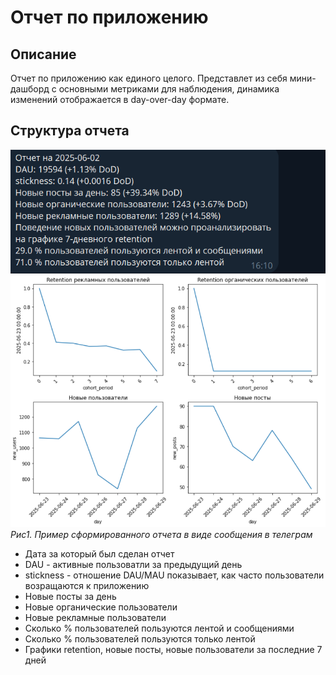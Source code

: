 # Отчет по приложению
## Описание
Отчет по приложению как единого целого. Представлет из себя мини-дашборд с основными метриками для наблюдения, динамика изменений отображается в day-over-day формате.

## Структура отчета 
![app-report](https://github.com/v-makarov-code/application-report-DAG/blob/main/application_report.png)
![metrics](https://github.com/v-makarov-code/application-report-DAG/blob/main/metrics_report.png)  
*Рис1. Пример сформированного отчета в виде сообщения в телеграм*

- Дата за который был сделан отчет
- DAU - активные пользоватли за предыдущий день
- stickness - отношение DAU/MAU показывает, как часто пользователи возращаются к приложению
- Новые посты за день
- Новые органические пользователи
- Новые рекламные пользователи
- Сколько % пользователей пользуются лентой и сообщениями
- Сколько % пользователей пользуются только лентой
- Графики retention, новые посты, новые пользователи за последние 7 дней
